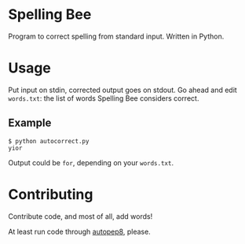 Spelling Bee
============

Program to correct spelling from standard input. Written in Python.

Usage
=====

Put input on stdin, corrected output goes on stdout. Go ahead and edit
`words.txt`: the list of words Spelling Bee considers correct.

Example
-------

    $ python autocorrect.py
    yior
    
Output could be `for`, depending on your `words.txt`.

Contributing
============

Contribute code, and most of all, add words!

At least run code through [autopep8](https://pypi.python.org/pypi/autopep8),
please.
